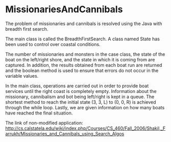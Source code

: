# MissionariesAndCannibals

The problem of missionaries and cannibals is resolved using the Java with breadth first search.

The main class is called the BreadthFirstSearch. A class named State has been used to control over coastal conditions.

The number of missionaries and monsters in the case class, the state of the boat on the left/right shore, and the state in which it is coming from are captured. In addition, the results obtained from each boat run are returned and the boolean method is used to ensure that errors do not occur in the variable values.

In the main class, operations are carried out in order to provide boat services until the right coast is completely empty. Information about the missionary, cannibalism and bot being left/right is kept in a queue. The shortest method to reach the initial state (3, 3, L) to (0, 0, R) is achieved through the while loop. Lastly, we are given information on how many boats have reached the final situation.

The link of non-modified application: http://cs.calstatela.edu/wiki/index.php/Courses/CS_460/Fall_2006/Shakil,_Farrukh/Missionaries_and_Cannibals_using_Search_Algos
